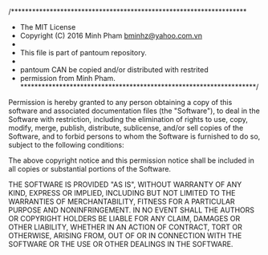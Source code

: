 /*******************************************************************
 * The MIT License
 * Copyright (C) 2016 Minh Pham <bminhz@yahoo.com.vn>
 * 
 * This file is part of pantoum repository.
 * 
 * pantoum CAN be copied and/or distributed with restrited
 * permission from Minh Pham.
 *******************************************************************/

Permission is hereby granted to any person obtaining a copy
of this software and associated documentation files (the "Software"), to deal
in the Software with restriction, including the elimination of rights
to use, copy, modify, merge, publish, distribute, sublicense, and/or sell
copies of the Software, and to forbid persons to whom the Software is
furnished to do so, subject to the following conditions:

The above copyright notice and this permission notice shall be included in all
copies or substantial portions of the Software.

THE SOFTWARE IS PROVIDED "AS IS", WITHOUT WARRANTY OF ANY KIND, EXPRESS OR
IMPLIED, INCLUDING BUT NOT LIMITED TO THE WARRANTIES OF MERCHANTABILITY,
FITNESS FOR A PARTICULAR PURPOSE AND NONINFRINGEMENT. IN NO EVENT SHALL THE
AUTHORS OR COPYRIGHT HOLDERS BE LIABLE FOR ANY CLAIM, DAMAGES OR OTHER
LIABILITY, WHETHER IN AN ACTION OF CONTRACT, TORT OR OTHERWISE, ARISING FROM,
OUT OF OR IN CONNECTION WITH THE SOFTWARE OR THE USE OR OTHER DEALINGS IN THE
SOFTWARE.

